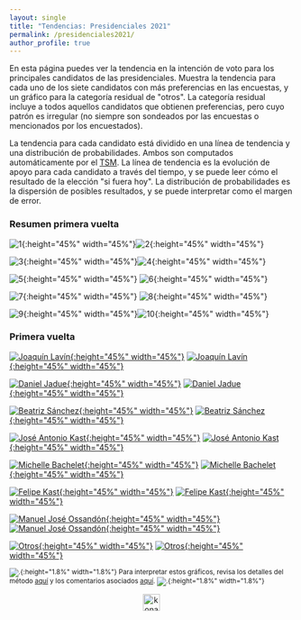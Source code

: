 ```yaml
---
layout: single
title: "Tendencias: Presidenciales 2021"
permalink: /presidenciales2021/
author_profile: true
---
```


En esta página puedes ver la tendencia en la intención de voto para los principales candidatos de las presidenciales. Muestra la tendencia para cada uno de los siete candidatos con más preferencias en las encuestas, y un gráfico para la categoría residual de "otros". La categoría residual incluye a todos aquellos candidatos que obtienen preferencias, pero cuyo patrón es irregular (no siempre son sondeados por las encuestas o mencionados por los encuestados).

La tendencia para cada candidato está dividido en una línea de tendencia y una distribución de probabilidades. Ambos son computados automáticamente por el [TSM](https://tresquintos.cl/tsm/). La línea de tendencia es la evolución de apoyo para cada candidato a través del tiempo, y se puede leer cómo el resultado de la elección "si fuera hoy". La distribución de probabilidades es la dispersión de posibles resultados, y se puede interpretar como el margen de error.


### Resumen primera vuelta
![1](/images/tsm/card_2021_Joaquín%20Lavín.png){:height="45%" width="45%"}![2](/images/tsm/card_2021_Daniel%20Jadue.png){:height="45%" width="45%"}

![3](/images/tsm/card_2021_Beatriz%20Sánchez.png){:height="45%" width="45%"}![4](/images/tsm/card_2021_José%20Antonio%20Kast.png){:height="45%" width="45%"}

![5](/images/tsm/card_2021_Franco%20Parisi.png){:height="45%" width="45%"} ![6](/images/tsm/card_2021_Michelle%20Bachelet.png){:height="45%" width="45%"}

![7](/images/tsm/card_2021_Leonardo%20Farkas.png){:height="45%" width="45%"} ![8](/images/tsm/card_2021_Felipe%20Kast.png){:height="45%" width="45%"}

![9](/images/tsm/card_2021_Manuel%20José%20Ossandón.png){:height="45%" width="45%"}![10](/images/tsm/card_2021_Izkia%20Siches.png){:height="45%" width="45%"}


### Primera vuelta

[![Joaquín Lavín](/images/tsm/ts_2021_Joaquín%20Lavín.png){:height="45%" width="45%"}](https://tresquintos.cl/images/tsm/ts_2021_Joaquín%20Lavín.png) [![Joaquín Lavín](/images/tsm/kd_2021_Joaquín%20Lavín.png){:height="45%" width="45%"}](https://tresquintos.cl/images/tsm/kd_2021_Joaquín%20Lavín.png)

[![Daniel Jadue](/images/tsm/ts_2021_Daniel%20Jadue.png){:height="45%" width="45%"}](https://tresquintos.cl/images/tsm/ts_2021_Daniel%20Jadue.png) [![Daniel Jadue](/images/tsm/kd_2021_Daniel%20Jadue.png){:height="45%" width="45%"}](https://tresquintos.cl/images/tsm/kd_2021_Daniel%20Jadue.png)

[![Beatriz Sánchez](/images/tsm/ts_2021_Beatriz%20Sánchez.png){:height="45%" width="45%"}](https://tresquintos.cl/images/tsm/ts_2021_Beatriz%20Sánchez.png) [![Beatriz Sánchez](/images/tsm/kd_2021_Beatriz%20Sánchez.png){:height="45%" width="45%"}](https://tresquintos.cl/images/tsm/kd_2021_Beatriz%20Sánchez.png)

[![José Antonio Kast](/images/tsm/ts_2021_José%20Antonio%20Kast.png){:height="45%" width="45%"}](https://tresquintos.cl/images/tsm/ts_2021_José%20Antonio%20Kast.png) [![José Antonio Kast](/images/tsm/kd_2021_José%20Antonio%20Kast.png){:height="45%" width="45%"}](https://tresquintos.cl/tsm/images/kd_2021_José%20Antonio%20Kast.png)

[![Michelle Bachelet](/images/tsm/ts_2021_Michelle%20Bachelet.png){:height="45%" width="45%"}](https://tresquintos.cl/images/tsm/ts_2021_Michelle%20Bachelet.png) [![Michelle Bachelet](/images/tsm/kd_2021_Michelle%20Bachelet.png){:height="45%" width="45%"}](https://tresquintos.cl/images/tsm/kd_2021_Michelle%20Bachelet.png)

[![Felipe Kast](/images/tsm/ts_2021_Felipe%20Kast.png){:height="45%" width="45%"}](https://tresquintos.cl/images/tsm/ts_2021_Felipe%20Kast.png) [![Felipe Kast](/images/tsm/kd_2021_Felipe%20Kast.png){:height="45%" width="45%"}](https://tresquintos.cl/images/tsm/kd_2021_Felipe%20Kast.png)

[![Manuel José Ossandón](/images/tsm/ts_2021_Manuel%20José%20Ossandón.png){:height="45%" width="45%"}](https://tresquintos.cl/images/tsm/ts_2021_Manuel%20José%20Ossandón.png) [![Manuel José Ossandón](/images/tsm/kd_2021_Manuel%20José%20Ossandón.png){:height="45%" width="45%"}](https://tresquintos.cl/images/tsm/kd_2021_Manuel%20José%20Ossandón.png)

[![Otros](/images/tsm/ts_2021_Otros.png){:height="45%" width="45%"}](https://tresquintos.cl/images/tsm/ts_2021_Otros.png) [![Otros](/images/tsm/kd_2021_Otros.png){:height="45%" width="45%"}](https://tresquintos.cl/images/tsm/kd_2021_Otros.png)

<sub>![.](/images/danger.png){:height="1.8%" width="1.8%"} Para interpretar estos gráficos, revisa los detalles del método [aquí](https://tresquintos.cl/tsm/) y los comentarios asociados [aquí](https://tresquintos.cl/posts/2020/03/caveat/). ![.](/images/danger.png){:height="1.8%" width="1.8%"} </sub>

<!-- NES -->
<style>
.aligncenter {
    text-align: center;
}
</style>
<p class="aligncenter">
    <img src="/images/nes.png" width="30" height="30" alt="konami" />
</p>
<script src="/js/topsecret.js"></script>


<!-- Favicon -->
<link rel="apple-touch-icon" sizes="180x180" href="/apple-touch-icon.png">
<link rel="icon" type="image/png" sizes="32x32" href="/favicon-32x32.png">
<link rel="icon" type="image/png" sizes="16x16" href="/favicon-16x16.png">
<link rel="manifest" href="/site.webmanifest">
<link rel="mask-icon" href="/safari-pinned-tab.svg" color="#5bbad5">
<meta name="msapplication-TileColor" content="#b91d47">
<meta name="theme-color" content="#ffffff">
